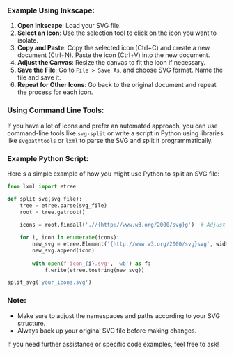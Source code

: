 ### Example Using Inkscape:

1. **Open Inkscape**: Load your SVG file.
2. **Select an Icon**: Use the selection tool to click on the icon you want to isolate.
3. **Copy and Paste**: Copy the selected icon (Ctrl+C) and create a new document (Ctrl+N). Paste the icon (Ctrl+V) into the new document.
4. **Adjust the Canvas**: Resize the canvas to fit the icon if necessary.
5. **Save the File**: Go to `File > Save As`, and choose SVG format. Name the file and save it.
6. **Repeat for Other Icons**: Go back to the original document and repeat the process for each icon.

### Using Command Line Tools:

If you have a lot of icons and prefer an automated approach, you can use command-line tools like `svg-split` or write a script in Python using libraries like `svgpathtools` or `lxml` to parse the SVG and split it programmatically.

### Example Python Script:

Here's a simple example of how you might use Python to split an SVG file:

```python
from lxml import etree

def split_svg(svg_file):
    tree = etree.parse(svg_file)
    root = tree.getroot()
    
    icons = root.findall('.//{http://www.w3.org/2000/svg}g')  # Adjust the tag as necessary

    for i, icon in enumerate(icons):
        new_svg = etree.Element('{http://www.w3.org/2000/svg}svg', width="100", height="100")  # Set appropriate width and height
        new_svg.append(icon)
        
        with open(f'icon_{i}.svg', 'wb') as f:
            f.write(etree.tostring(new_svg))

split_svg('your_icons.svg')
```

### Note:
- Make sure to adjust the namespaces and paths according to your SVG structure.
- Always back up your original SVG file before making changes.

If you need further assistance or specific code examples, feel free to ask!